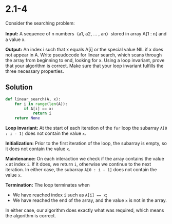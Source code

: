 # 2.1-4

Consider the searching problem:

**Input:** A sequence of n numbers〈a1, a2, … , an〉stored in array A[1 : n] and a value x.

**Output:** An index i such that x equals A[i] or the special value NIL if x does not appear in A. Write pseudocode for linear search, which scans through the array from beginning to end, looking for x. Using a loop invariant, prove that your algorithm is correct. Make sure that your loop invariant fulfills the three necessary properties.

## Solution

```python
def linear_search(A, x):
    for i in range(len(A)):
        if A[i] == x:
            return i
    return None
```

**Loop invariant:** At the start of each iteration of the `for` loop the subarray `A[0 : i - 1]` does not contain the value `x`.

**Initialization:** Prior to the first iteration of the loop, the subarray is empty, so it does not contain the value `x`.

**Maintenance:** On each interaction we check if the array contains the value `x` at index `i`. If it does, we return `i`, otherwise we continue to the next iteration. In either case, the subarray `A[0 : i - 1]` does not contain the value `x`.

**Termination:** The loop terminates when
- We have reached index `i` such as `A[i] == x`;
- We have reached the end of the array, and the value `x` is not in the array.

In either case, our algorithm does exactly what was required, which means the algorithm is correct.
